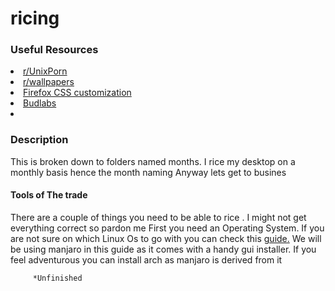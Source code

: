 <h1>ricing</h1>
             <h3>Useful Resources</h3>
                        <li><a href="https://www.reddit.com/r/unixporn//a/">r/UnixPorn</a></li>
                        <li><a href="https://www.reddit.com/r/wallpapers/">r/wallpapers</a></li>
                        <li><a href="http://boards.4chan.org/wg/thread/7449335#p7449335/">Firefox CSS customization</a></li>
                        <li><a href="https://www.youtube.com/user/dubbeltumme">Budlabs</a></li>
            </li>
          <li>
            <h3>Description</h3>
            <p1>This is broken down to folders named months. I rice my desktop on a monthly basis hence the month naming
            Anyway lets get to busines
            </p1>
            <h4>Tools of The trade</h4>
            <body>
              There are a couple of things you need to be able to rice . I might not get everything correct so pardon me
            First you need an Operating System.         
            If you are not sure on which Linux Os to go with you can check this <a href="https://i.imgur.com/wXsA1Ls.jpg">guide.</a>
            We will be using manjaro in this guide  as it comes with a handy gui installer. If you feel adventurous you can install arch as manjaro is derived from it         
           
           
         *Unfinished
